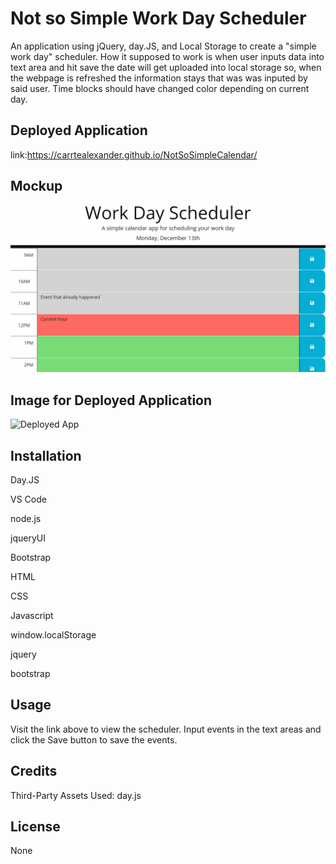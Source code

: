 # Not so Simple Work Day Scheduler
An application  using jQuery, day.JS,  and Local Storage to create a "simple work day" scheduler. How it supposed to work is when user inputs data into text area and hit save the date will get uploaded into local storage so, when the webpage is refreshed the information stays that was was inputed by said user. Time blocks should have changed color depending on current day.

## Deployed Application
link:https://carrtealexander.github.io/NotSoSimpleCalendar/


## Mockup
![Alt text](image.png)

## Image for Deployed Application
![Deployed App](https://github.com/carrtealexander/NotSoSimpleCalendar/assets/143460245/7b8c32fb-1dec-4640-a2ec-973faa38f455)

## Installation
Day.JS

VS Code

node.js

jqueryUI

Bootstrap

HTML

CSS

Javascript

window.localStorage

jquery

bootstrap


## Usage
Visit the link above to view the scheduler. Input events in the text areas and click the Save button to save the events.

## Credits
Third-Party Assets Used: day.js

## License
None





